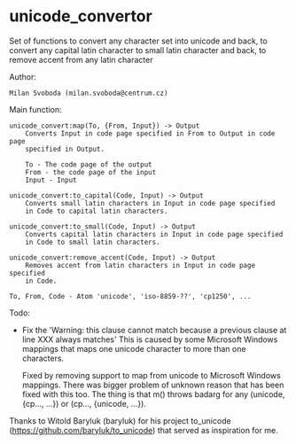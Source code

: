 unicode_convertor
=================

Set of functions to convert any character set into unicode and back,
to convert any capital latin character to small latin character and back,
to remove accent from any latin character

Author:

    Milan Svoboda (milan.svoboda@centrum.cz)

Main function:

    unicode_convert:map(To, {From, Input}) -> Output
        Converts Input in code page specified in From to Output in code page
        specified in Output.

        To - The code page of the output
        From - the code page of the input
        Input - Input

    unicode_convert:to_capital(Code, Input) -> Output
        Converts small latin characters in Input in code page specified
        in Code to capital latin characters.

    unicode_convert:to_small(Code, Input) -> Output
        Converts capital latin characters in Input in code page specified
        in Code to small latin characters.

    unicode_convert:remove_accent(Code, Input) -> Output
        Removes accent from latin characters in Input in code page specified
        in Code.

    To, From, Code - Atom 'unicode', 'iso-8859-??', 'cp1250', ...

Todo:

- Fix the 'Warning: this clause cannot match because a previous clause at line XXX always matches'
  This is caused by some Microsoft Windows mappings that maps one unicode character to
  more than one characters.

  Fixed by removing support to map from unicode to Microsoft Windows mappings.
  There was bigger problem of unknown reason that has been fixed with this too. The thing
  is that m() throws badarg for any (unicode, {cp..., ...}) or (cp..., {unicode, ...}).

Thanks to Witold Baryluk (baryluk) for his project to_unicode
(https://github.com/baryluk/to_unicode) that served as inspiration for me.
